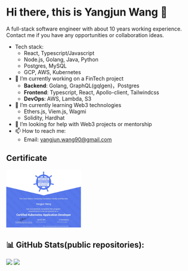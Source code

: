 # Hi there, this is Yangjun Wang 👋
A full-stack software engineer with about 10 years working experience.
Contact me if you have any opportunities or collaboration ideas.

- Tech stack:
  - React, Typescript/Javascript
  - Node.js, Golang, Java, Python
  - Postgres, MySQL
  - GCP, AWS, Kubernetes
- 🔭 I’m currently working on a FinTech project
  - **Backend**: Golang, GraphQL(gqlgen)，Postgres
  - **Frontend**: Typescript, React, Apollo-client, Tailwindcss
  - **DevOps**: AWS, Lambda, S3
- 🌱 I’m currently learning Web3 technologies
  - Ethers.js, Viem.js, Wagmi
  - Solidity, Hardhat
- 🤔 I’m looking for help with Web3 projects or mentorship
- 📫 How to reach me:
  - Email: yangjun.wang90@gmail.com

## Certificate
<img src="./ckad.jpg" width="200">


## 📊 GitHub Stats(public repositories):
![](https://github-readme-stats.vercel.app/api?username=wangyangjun&theme=dark&hide_border=false&include_all_commits=true&count_private=true)
![](https://github-readme-streak-stats.herokuapp.com/?user=wangyangjun&theme=dark&hide_border=false)